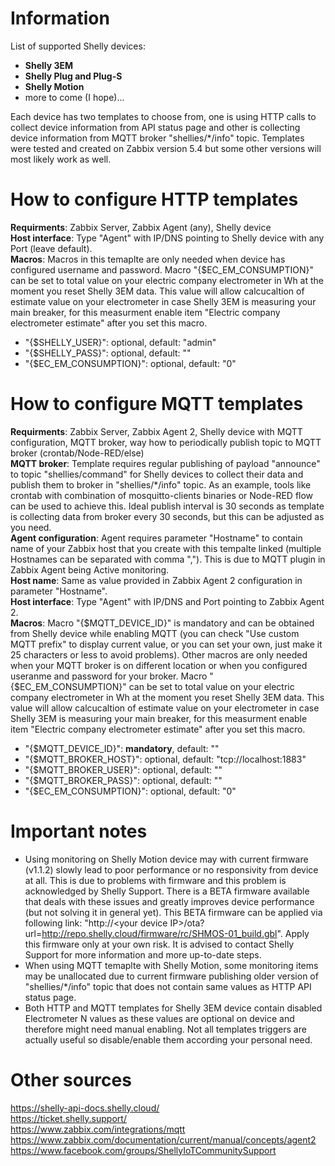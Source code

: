# Information

List of supported Shelly devices:
- **Shelly 3EM**
- **Shelly Plug and Plug-S**
- **Shelly Motion**
- more to come (I hope)...

Each device has two templates to choose from, one is using HTTP calls to collect device information from API status page and other is collecting device information from MQTT broker "shellies/*/info" topic. Templates were tested and created on Zabbix version 5.4 but some other versions will most likely work as well.

# How to configure HTTP templates

**Requirments**: Zabbix Server, Zabbix Agent (any), Shelly device  
**Host interface**: Type "Agent" with IP/DNS pointing to Shelly device with any Port (leave default).  
**Macros**: Macros in this temaplte are only needed when device has configured username and password. Macro "{$EC_EM_CONSUMPTION}" can be set to total value on your electric company electrometer in Wh at the moment you reset Shelly 3EM data. This value will allow calcucaltion of estimate value on your electrometer in case Shelly 3EM is measuring your main breaker, for this measurment enable item "Electric company electrometer estimate" after you set this macro.
- "{$SHELLY_USER}": optional, default: "admin"
- "{$SHELLY_PASS}": optional, default: ""  
- "{$EC_EM_CONSUMPTION}": optional, default: "0"

# How to configure MQTT templates

**Requirments**: Zabbix Server, Zabbix Agent 2, Shelly device with MQTT configuration, MQTT broker, way how to periodically publish topic to MQTT broker (crontab/Node-RED/else)  
**MQTT broker**: Template requires regular publishing of payload "announce" to topic "shellies/command" for Shelly devices to collect their data and publish them to broker in "shellies/*/info" topic. As an example, tools like crontab with combination of mosquitto-clients binaries or Node-RED flow can be used to achieve this. Ideal publish interval is 30 seconds as template is collecting data from broker every 30 seconds, but this can be adjusted as you need.  
**Agent configuration**: Agent requires parameter "Hostname" to contain name of your Zabbix host that you create with this tempalte linked (multiple Hostnames can be separated with comma ","). This is due to MQTT plugin in Zabbix Agent being Active monitoring.  
**Host name**: Same as value provided in Zabbix Agent 2 configuration in parameter "Hostname".  
**Host interface**: Type "Agent" with IP/DNS and Port pointing to Zabbix Agent 2.  
**Macros**: Macro "{$MQTT_DEVICE_ID}" is mandatory and can be obtained from Shelly device while enabling MQTT (you can check "Use custom MQTT prefix" to display current value, or you can set your own, just make it 25 characters or less to avoid problems). Other macros are only needed when your MQTT broker is on different location or when you configured useranme and password for your broker. Macro "{$EC_EM_CONSUMPTION}" can be set to total value on your electric company electrometer in Wh at the moment you reset Shelly 3EM data. This value will allow calcucaltion of estimate value on your electrometer in case Shelly 3EM is measuring your main breaker, for this measurment enable item "Electric company electrometer estimate" after you set this macro.
- "{$MQTT_DEVICE_ID}": **mandatory**, default: ""
- "{$MQTT_BROKER_HOST}": optional, default: "tcp://localhost:1883"
- "{$MQTT_BROKER_USER}": optional, default: ""
- "{$MQTT_BROKER_PASS}": optional, default: ""  
- "{$EC_EM_CONSUMPTION}": optional, default: "0"

# Important notes

- Using monitoring on Shelly Motion device may with current firmware (v1.1.2) slowly lead to poor performance or no responsivity from device at all. This is due to problems with firmware and this problem is acknowledged by Shelly Support. There is a BETA firmware available that deals with these issues and greatly improves device performance (but not solving it in general yet). This BETA firmware can be applied via following link: "http://\<your device IP\>/ota?url=http://repo.shelly.cloud/firmware/rc/SHMOS-01_build.gbl". Apply this firmware only at your own risk. It is advised to contact Shelly Support for more information and more up-to-date steps.
- When using MQTT temaplte with Shelly Motion, some monitoring items may be unallocated due to current firmware publishing older version of "shellies/*/info" topic that does not contain same values as HTTP API status page.
- Both HTTP and MQTT templates for Shelly 3EM device contain disabled Electrometer N values as these values are optional on device and therefore might need manual enabling.
  Not all templates triggers are actually useful so disable/enable them according your personal need.

# Other sources

https://shelly-api-docs.shelly.cloud/  
https://ticket.shelly.support/  
https://www.zabbix.com/integrations/mqtt  
https://www.zabbix.com/documentation/current/manual/concepts/agent2  
https://www.facebook.com/groups/ShellyIoTCommunitySupport
